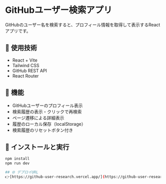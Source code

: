 # GitHubユーザー検索アプリ

GitHubのユーザー名を検索すると、プロフィール情報を取得して表示するReactアプリです。

## 🔧 使用技術

- React + Vite
- Tailwind CSS
- GitHub REST API
- React Router

## 🚀 機能

- GitHubユーザーのプロフィール表示
- 検索履歴の表示・クリックで再検索
- ページ遷移による詳細表示
- 履歴のローカル保存（localStorage）
- 検索履歴のリセットボタン付き

## 📁 インストールと実行

```bash
npm install
npm run dev

## 🌐 デプロイURL
👉[https://github-user-research.vercel.app/](https://github-user-research.vercel.app/)
